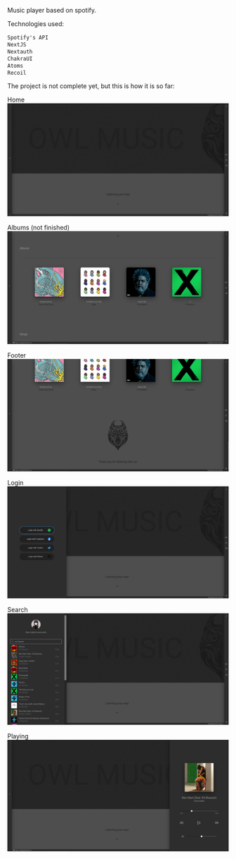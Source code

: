 Music player based on spotify.

Technologies used:

    Spotify's API
    NextJS
    Nextauth
    ChakraUI
    Atoms
    Recoil


The project is not complete yet, but this is how it is so far:

Home
![alt text](https://github.com/lpegs/owlmusic_old/blob/main/public/app/main.png?raw=true)

Albums (not finished)
![alt text](https://github.com/lpegs/owlmusic_old/blob/main/public/app/albums_not_finished.png?raw=true)

Footer
![alt text](https://github.com/lpegs/owlmusic_old/blob/main/public/app/footer.png?raw=true)

Login
![alt text](https://github.com/lpegs/owlmusic_old/blob/main/public/app/login.png?raw=true)

Search
![alt text](https://github.com/lpegs/owlmusic_old/blob/main/public/app/search.png?raw=true)

Playing
![alt text](https://github.com/lpegs/owlmusic_old/blob/main/public/app/playing.png?raw=true)





